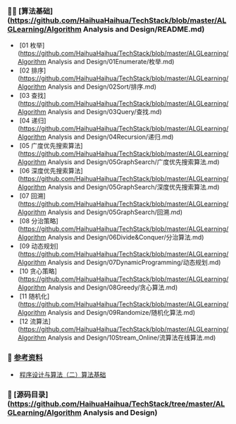 ### :man_teacher: [算法基础](https://github.com/HaihuaHaihua/TechStack/blob/master/ALGLearning/Algorithm Analysis and Design/README.md)

* ​	[01 枚举](https://github.com/HaihuaHaihua/TechStack/blob/master/ALGLearning/Algorithm Analysis and Design/01Enumerate/枚举.md)
* ​	[02 排序](https://github.com/HaihuaHaihua/TechStack/blob/master/ALGLearning/Algorithm Analysis and Design/02Sort/排序.md)
* ​	[03 查找](https://github.com/HaihuaHaihua/TechStack/blob/master/ALGLearning/Algorithm Analysis and Design/03Query/查找.md)
* ​	[04 递归](https://github.com/HaihuaHaihua/TechStack/blob/master/ALGLearning/Algorithm Analysis and Design/04Recursion/递归.md)
* ​	[05 广度优先搜索算法](https://github.com/HaihuaHaihua/TechStack/blob/master/ALGLearning/Algorithm Analysis and Design/05GraphSearch/广度优先搜索算法.md)
* ​	[06 深度优先搜索算法](https://github.com/HaihuaHaihua/TechStack/blob/master/ALGLearning/Algorithm Analysis and Design/05GraphSearch/深度优先搜索算法.md)
* ​	[07 回溯](https://github.com/HaihuaHaihua/TechStack/blob/master/ALGLearning/Algorithm Analysis and Design/05GraphSearch/回溯.md)
* ​	[08 分治策略](https://github.com/HaihuaHaihua/TechStack/blob/master/ALGLearning/Algorithm Analysis and Design/06Divide&Conquer/分治算法.md)
* ​	[09 动态规划](https://github.com/HaihuaHaihua/TechStack/blob/master/ALGLearning/Algorithm Analysis and Design/07DynamicProgramming/动态规划.md)
* ​	[10 贪心策略](https://github.com/HaihuaHaihua/TechStack/blob/master/ALGLearning/Algorithm Analysis and Design/08Greedy/贪心算法.md)
* ​	[11 随机化](https://github.com/HaihuaHaihua/TechStack/blob/master/ALGLearning/Algorithm Analysis and Design/09Randomize/随机化算法.md)
* ​	[12 流算法](https://github.com/HaihuaHaihua/TechStack/blob/master/ALGLearning/Algorithm Analysis and Design/10Stream_Online/流算法在线算法.md)

### :mag_right: [参考资料]()

* ​    [程序设计与算法（二）算法基础](https://www.icourse163.org/course/PKU-1001894005?tid=1463180448)

### :bookmark: [源码目录](https://github.com/HaihuaHaihua/TechStack/tree/master/ALGLearning/Algorithm Analysis and Design)

